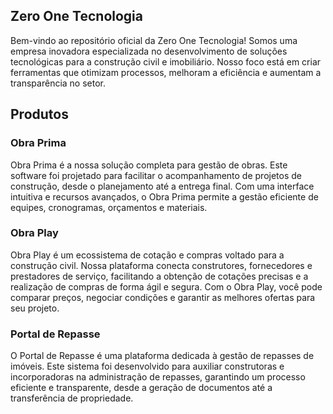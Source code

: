 ## Zero One Tecnologia

Bem-vindo ao repositório oficial da Zero One Tecnologia! Somos uma empresa inovadora especializada no desenvolvimento de soluções tecnológicas para a construção civil e imobiliário. Nosso foco está em criar ferramentas que otimizam processos, melhoram a eficiência e aumentam a transparência no setor.

## Produtos

### Obra Prima
Obra Prima é a nossa solução completa para gestão de obras. Este software foi projetado para facilitar o acompanhamento de projetos de construção, desde o planejamento até a entrega final. Com uma interface intuitiva e recursos avançados, o Obra Prima permite a gestão eficiente de equipes, cronogramas, orçamentos e materiais.

### Obra Play
Obra Play é um ecossistema de cotação e compras voltado para a construção civil. Nossa plataforma conecta construtores, fornecedores e prestadores de serviço, facilitando a obtenção de cotações precisas e a realização de compras de forma ágil e segura. Com o Obra Play, você pode comparar preços, negociar condições e garantir as melhores ofertas para seu projeto.

### Portal de Repasse
O Portal de Repasse é uma plataforma dedicada à gestão de repasses de imóveis. Este sistema foi desenvolvido para auxiliar construtoras e incorporadoras na administração de repasses, garantindo um processo eficiente e transparente, desde a geração de documentos até a transferência de propriedade.
